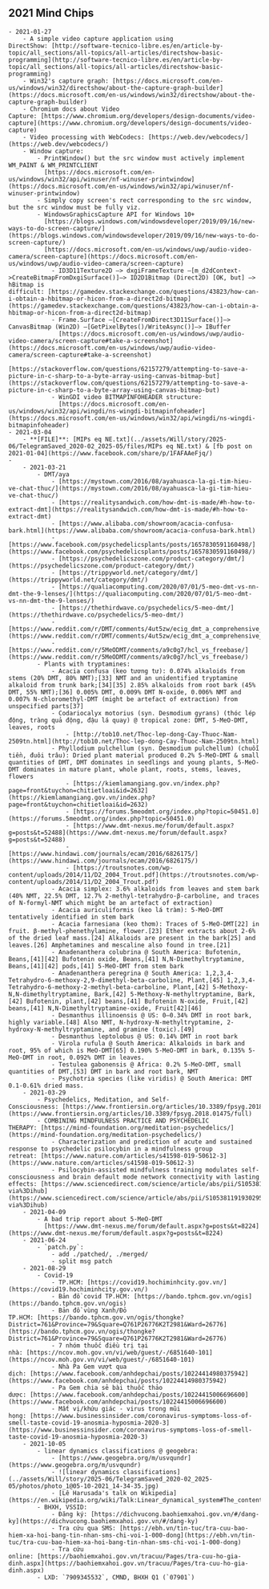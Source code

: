 ## 2021 Mind Chips
	- 2021-01-27
		- A simple video capture application using DirectShow: [http://software-tecnico-libre.es/en/article-by-topic/all_sections/all-topics/all-articles/directshow-basic-programming](http://software-tecnico-libre.es/en/article-by-topic/all_sections/all-topics/all-articles/directshow-basic-programming)
		- Win32's capture graph: [https://docs.microsoft.com/en-us/windows/win32/directshow/about-the-capture-graph-builder](https://docs.microsoft.com/en-us/windows/win32/directshow/about-the-capture-graph-builder)
		- Chromium docs about Video Capture: [https://www.chromium.org/developers/design-documents/video-capture](https://www.chromium.org/developers/design-documents/video-capture)
		- Video processing with WebCodecs: [https://web.dev/webcodecs/](https://web.dev/webcodecs/)
		- Window capture:
			- PrintWindow() but the src window must actively implement WM_PAINT & WM_PRINTCLIENT
			  [https://docs.microsoft.com/en-us/windows/win32/api/winuser/nf-winuser-printwindow](https://docs.microsoft.com/en-us/windows/win32/api/winuser/nf-winuser-printwindow)
			- Simply copy screen's rect corresponding to the src window, but the src window must be fully viz.
			- WindowsGraphicsCapture API for Windows 10+
			  [https://blogs.windows.com/windowsdeveloper/2019/09/16/new-ways-to-do-screen-capture/](https://blogs.windows.com/windowsdeveloper/2019/09/16/new-ways-to-do-screen-capture/)
			  [https://docs.microsoft.com/en-us/windows/uwp/audio-video-camera/screen-capture](https://docs.microsoft.com/en-us/windows/uwp/audio-video-camera/screen-capture)
				- ID3D11Texture2D —> dxgiFrameTexture —[m_d2dContext->CreateBitmapFromDxgiSurface()]—> ID2D1Bitmap (Direct2D) [OK, but] —> hBitmap is difficult: [https://gamedev.stackexchange.com/questions/43823/how-can-i-obtain-a-hbitmap-or-hicon-from-a-direct2d-bitmap](https://gamedev.stackexchange.com/questions/43823/how-can-i-obtain-a-hbitmap-or-hicon-from-a-direct2d-bitmap)
				- Frame.Surface —[CreateFromDirect3D11Surface()]—> CanvasBitmap (Win2D) —[GetPixelBytes()/WriteAsync()]—> IBuffer
				  [https://docs.microsoft.com/en-us/windows/uwp/audio-video-camera/screen-capture#take-a-screenshot](https://docs.microsoft.com/en-us/windows/uwp/audio-video-camera/screen-capture#take-a-screenshot)
				  [https://stackoverflow.com/questions/62157279/attempting-to-save-a-picture-in-c-sharp-to-a-byte-array-using-canvas-bitmap-but](https://stackoverflow.com/questions/62157279/attempting-to-save-a-picture-in-c-sharp-to-a-byte-array-using-canvas-bitmap-but)
				- WinGDI video BITMAPINFOHEADER structure:
				  [https://docs.microsoft.com/en-us/windows/win32/api/wingdi/ns-wingdi-bitmapinfoheader](https://docs.microsoft.com/en-us/windows/win32/api/wingdi/ns-wingdi-bitmapinfoheader)
	- 2021-03-04
		- **[FILE]**: [MIPs eq NE.txt](../assets/Will/story/2025-06/TelegramSaved_2020-02_2025-05/files/MIPs eq NE.txt) & [fb post on 2021-01-04](https://www.facebook.com/share/p/1FAFAAeFjq/)
	-
		- 2021-03-21
			- DMT/aya
				- [https://mystown.com/2016/08/ayahuasca-la-gi-tim-hieu-ve-chat-thuc/](https://mystown.com/2016/08/ayahuasca-la-gi-tim-hieu-ve-chat-thuc/)
				- [https://realitysandwich.com/how-dmt-is-made/#h-how-to-extract-dmt](https://realitysandwich.com/how-dmt-is-made/#h-how-to-extract-dmt)
				- [https://www.alibaba.com/showroom/acacia-confusa-bark.html](https://www.alibaba.com/showroom/acacia-confusa-bark.html)
				- [https://www.facebook.com/psychedelicsplants/posts/1657830591160498/](https://www.facebook.com/psychedelicsplants/posts/1657830591160498/)
				- [https://psychedelicszone.com/product-category/dmt/](https://psychedelicszone.com/product-category/dmt/)
				- [https://trippyworld.net/category/dmt/](https://trippyworld.net/category/dmt/)
				- [https://qualiacomputing.com/2020/07/01/5-meo-dmt-vs-nn-dmt-the-9-lenses/](https://qualiacomputing.com/2020/07/01/5-meo-dmt-vs-nn-dmt-the-9-lenses/)
				- [https://thethirdwave.co/psychedelics/5-meo-dmt/](https://thethirdwave.co/psychedelics/5-meo-dmt/)
				- [https://www.reddit.com/r/DMT/comments/4ut5zw/ecig_dmt_a_comprehensive_guide/](https://www.reddit.com/r/DMT/comments/4ut5zw/ecig_dmt_a_comprehensive_guide/)
				- [https://www.reddit.com/r/5MeODMT/comments/a9c0g7/hcl_vs_freebase/](https://www.reddit.com/r/5MeODMT/comments/a9c0g7/hcl_vs_freebase/)
			- Plants with tryptamines:
				- Acacia confusa (keo tương tư): 0.074% alkaloids from stems (20% DMT, 80% NMT);[33] NMT and an unidentified tryptamine alkaloid from trunk bark;[34][35] 2.85% alkaloids from root bark (45% DMT, 55% NMT);[36] 0.005% DMT, 0.009% DMT N-oxide, 0.006% NMT and 0.007% N-chloromethyl-DMT (might be artefact of extraction) from unspecified parts[37]
				- Codariocalyx motorius (syn. Desmodium gyrans) (thóc lép động, tràng quả động, đậu lá quay) @ tropical zone: DMT, 5-MeO-DMT, leaves, roots
					- [http://tob10.net/Thoc-lep-dong-Cay-Thuoc-Nam-2509tn.html](http://tob10.net/Thoc-lep-dong-Cay-Thuoc-Nam-2509tn.html)
				- Phyllodium pulchellum (syn. Desmodium pulchellum) (chuỗi tiền, đuôi trâu): Dried plant material produced 0.2% 5-MeO-DMT & small quantities of DMT, DMT dominates in seedlings and young plants, 5-MeO-DMT dominates in mature plant, whole plant, roots, stems, leaves, flowers
					- [https://kiemlamangiang.gov.vn/index.php?page=front&tuychon=chitietloai&id=2632](https://kiemlamangiang.gov.vn/index.php?page=front&tuychon=chitietloai&id=2632)
					- [https://forums.5meodmt.org/index.php?topic=50451.0](https://forums.5meodmt.org/index.php?topic=50451.0)
					- [https://www.dmt-nexus.me/forum/default.aspx?g=posts&t=52488](https://www.dmt-nexus.me/forum/default.aspx?g=posts&t=52488)
					- [https://www.hindawi.com/journals/ecam/2016/6826175/](https://www.hindawi.com/journals/ecam/2016/6826175/)
					- [https://troutsnotes.com/wp-content/uploads/2014/11/D2_2004_Trout.pdf](https://troutsnotes.com/wp-content/uploads/2014/11/D2_2004_Trout.pdf)
				- Acacia simplex: 3.6% alkaloids from leaves and stem bark (40% NMT, 22.5% DMT, 12.7% 2-methyl-tetrahydro-β-carboline, and traces of N-formyl-NMT which might be an artefact of extraction)
				- Acacia auriculiformis (keo lá tràm): 5-MeO-DMT tentatively identified in stem bark
				- Acacia farnesiana (keo thơm): Traces of 5-MeO-DMT[22] in fruit. β-methyl-phenethylamine, flower.[23] Ether extracts about 2-6% of the dried leaf mass.[24] Alkaloids are present in the bark[25] and leaves.[26] Amphetamines and mescaline also found in tree.[21]
				- Anadenanthera colubrina @ South America: Bufotenin, Beans,[41][42] Bufotenin oxide, Beans,[41] N,N-Dimethyltryptamine, Beans,[41][42] pods,[41] 5-MeO-DMT from stem bark
				- Anadenanthera peregrina @ South America: 1,2,3,4-Tetrahydro-6-methoxy-2,9-dimethyl-beta-carboline, Plant,[45] 1,2,3,4-Tetrahydro-6-methoxy-2-methyl-beta-carboline, Plant,[42] 5-Methoxy-N,N-dimethyltryptamine, Bark,[42] 5-Methoxy-N-methyltryptamine, Bark,[42] Bufotenin, plant,[42] beans,[41] Bufotenin N-oxide, Fruit,[42] beans,[41] N,N-Dimethyltryptamine-oxide, Fruit[42][46]
				- Desmanthus illinoensis @ US: 0–0.34% DMT in root bark, highly variable.[48] Also NMT, N-hydroxy-N-methyltryptamine, 2-hydroxy-N-methyltryptamine, and gramine (toxic).[49]
				- Desmanthus leptolobus @ US: 0.14% DMT in root bark
				- Virola rufula @ South America: Alkaloids in bark and root, 95% of which is MeO-DMT[65] 0.190% 5-MeO-DMT in bark, 0.135% 5-MeO-DMT in root, 0.092% DMT in leaves.
				- Testulea gabonensis @ Africa: 0.2% 5-MeO-DMT, small quantities of DMT,[53] DMT in bark and root bark, NMT
				- Psychotria species (like viridis) @ South America: DMT 0.1-0.61% dried mass.
		- 2021-03-29
			- Psychedelics, Meditation, and Self-Consciousness: [https://www.frontiersin.org/articles/10.3389/fpsyg.2018.01475/full](https://www.frontiersin.org/articles/10.3389/fpsyg.2018.01475/full)
			- COMBINING MINDFULNESS PRACTICE AND PSYCHEDELIC THERAPY: [https://mind-foundation.org/meditation-psychedelics/](https://mind-foundation.org/meditation-psychedelics/)
				- Characterization and prediction of acute and sustained response to psychedelic psilocybin in a mindfulness group retreat: [https://www.nature.com/articles/s41598-019-50612-3](https://www.nature.com/articles/s41598-019-50612-3)
				- Psilocybin-assisted mindfulness training modulates self-consciousness and brain default mode network connectivity with lasting effects: [https://www.sciencedirect.com/science/article/abs/pii/S1053811919302952?via%3Dihub](https://www.sciencedirect.com/science/article/abs/pii/S1053811919302952?via%3Dihub)
		- 2021-04-09
			- A bad trip report about 5-MeO-DMT
			  [https://www.dmt-nexus.me/forum/default.aspx?g=posts&t=8224](https://www.dmt-nexus.me/forum/default.aspx?g=posts&t=8224)
		- 2021-06-24
			- `patch.py`:
				- add ./patched/, ./merged/
				- split msg patch
		- 2021-08-29
			- Covid-19
				- TP.HCM: [https://covid19.hochiminhcity.gov.vn/](https://covid19.hochiminhcity.gov.vn/)
				- Bản đồ covid TP.HCM: [https://bando.tphcm.gov.vn/ogis](https://bando.tphcm.gov.vn/ogis)
				- Bản đồ vùng Xanh/Đỏ TP.HCM: [https://bando.tphcm.gov.vn/ogis/thongke?District=761&Province=79&Square=Q761P26776K2T2981&Ward=26776](https://bando.tphcm.gov.vn/ogis/thongke?District=761&Province=79&Square=Q761P26776K2T2981&Ward=26776)
				- 7 nhóm thuốc điều trị tại nhà: [https://ncov.moh.gov.vn/vi/web/guest/-/6851640-101](https://ncov.moh.gov.vn/vi/web/guest/-/6851640-101)
				- Nhà Pa Gem vượt qua dịch: [https://www.facebook.com/anhdepchai/posts/10224414980375942](https://www.facebook.com/anhdepchai/posts/10224414980375942)
				- Pa Gem chia sẻ bài thuốc thảo dược: [https://www.facebook.com/anhdepchai/posts/10224415006696600](https://www.facebook.com/anhdepchai/posts/10224415006696600)
				- Mất vị/khứu giác - virus trong mũi họng: [https://www.businessinsider.com/coronavirus-symptoms-loss-of-smell-taste-covid-19-anosmia-hyposmia-2020-3](https://www.businessinsider.com/coronavirus-symptoms-loss-of-smell-taste-covid-19-anosmia-hyposmia-2020-3)
		- 2021-10-05
			- linear dynamics classifications @ geogebra:
				- [https://www.geogebra.org/m/usvqundr](https://www.geogebra.org/m/usvqundr)
				- ![linear dynamics classifications](../assets/Will/story/2025-06/TelegramSaved_2020-02_2025-05/photos/photo_1@05-10-2021_14-34-35.jpg)
				- [Lê Harusada's talk on Wikipedia](https://en.wikipedia.org/wiki/Talk:Linear_dynamical_system#The_content_should_be_improved_with_details_and_visualization)
			- BHXH, VSSID:
				- Đăng ký: [https://dichvucong.baohiemxahoi.gov.vn/#/dang-ky](https://dichvucong.baohiemxahoi.gov.vn/#/dang-ky)
				- Tra cứu qua SMS: [https://ebh.vn/tin-tuc/tra-cuu-bao-hiem-xa-hoi-bang-tin-nhan-sms-chi-voi-1-000-dong](https://ebh.vn/tin-tuc/tra-cuu-bao-hiem-xa-hoi-bang-tin-nhan-sms-chi-voi-1-000-dong)
				- Tra cứu online: [https://baohiemxahoi.gov.vn/tracuu/Pages/tra-cuu-ho-gia-dinh.aspx](https://baohiemxahoi.gov.vn/tracuu/Pages/tra-cuu-ho-gia-dinh.aspx)
			- LXD: `7909345532`, CMND, BHXH Q1 (`07901`)